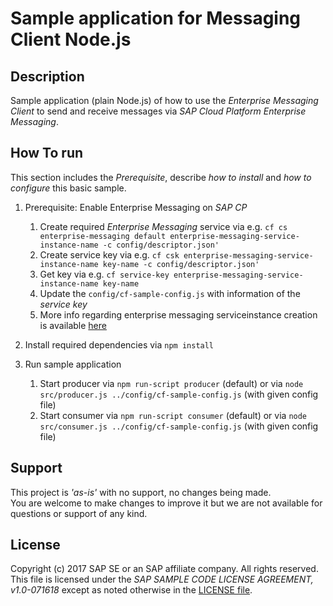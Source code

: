 # Sample application for Messaging Client Node.js

## Description
Sample application (plain Node.js) of how to use the _Enterprise Messaging Client_ to send and receive messages via _SAP Cloud Platform Enterprise Messaging_.

## How To run
This section includes the _Prerequisite_, describe _how to install_ and _how to configure_ this basic sample.

  1. Prerequisite: Enable Enterprise Messaging on _SAP CP_ 
      1. Create required _Enterprise Messaging_ service via e.g. `cf cs enterprise-messaging default enterprise-messaging-service-instance-name -c config/descriptor.json'`
      1. Create service key via e.g. `cf csk enterprise-messaging-service-instance-name key-name -c config/descriptor.json'`
      1. Get key via e.g. `cf service-key enterprise-messaging-service-instance-name key-name`
      1. Update the `config/cf-sample-config.js` with information of the _service key_
      1. More info regarding enterprise messaging serviceinstance creation is available [here](https://help.sap.com/viewer/bf82e6b26456494cbdd197057c09979f/Cloud/en-US/d0483a9e38434f23a4579d6fcc72654b.html)
 
  1. Install required dependencies via `npm install` 
  1. Run sample application
      1. Start producer via `npm run-script producer` (default) or via `node src/producer.js ../config/cf-sample-config.js` (with given config file)
      1. Start consumer via `npm run-script consumer` (default) or via `node src/consumer.js ../config/cf-sample-config.js` (with given config file)

## Support
This project is _'as-is'_ with no support, no changes being made.  
You are welcome to make changes to improve it but we are not available for questions or support of any kind.

## License
Copyright (c) 2017 SAP SE or an SAP affiliate company. All rights reserved.  
This file is licensed under the _SAP SAMPLE CODE LICENSE AGREEMENT, v1.0-071618_ except as noted otherwise in the [LICENSE file](../LICENSE.txt).
